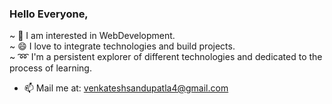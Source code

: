### Hello Everyone,

~ 🔭 I am interested in WebDevelopment. <br/>
~ 😄 I love to integrate technologies and build projects. <br/>
~  :loop: I'm a persistent explorer of different technologies and dedicated to the process of learning. <br/>
- 📫 Mail me at: venkateshsandupatla4@gmail.com




<!--
**Venkateshsandupatla/Venkateshsandupatla** is a ✨ _special_ ✨ repository because its `README.md` (this file) appears on your GitHub profile.

Here are some ideas to get you started:

- 🔭 I’m currently working on ...
- 🌱 I’m currently learning ...
- 👯 I’m looking to collaborate on ...
- 🤔 I’m looking for help with ...
- 💬 Ask me about ...
- 📫 How to reach me: ...
- 😄 Pronouns: ...
- ⚡ Fun fact: ...
-->
